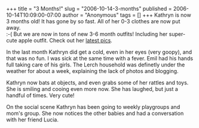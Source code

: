+++
title = "3 Months!"
slug = "2006-10-14-3-months"
published = 2006-10-14T10:09:00-07:00
author = "Anonymous"
tags = []
+++
Kathryn is now 3 months old! It has gone by so fast. All of her 0-3
clothes are now put away.  
:-( But we are now in tons of new 3-6 month outfits! Including her
super-cute apple outfit. Check out her [latest
pics](http://kathrynmarie.shutterfly.com/action/pictures?a=67b0de21b32293a4a437).  
  
In the last month Kathryn did get a cold, even in her eyes (very goopy),
and that was no fun. I was sick at the same time with a fever. Emil had
his hands full taking care of his girls. The Lerch household was
definetly under the weather for about a week, explaining the lack of
photos and blogging.  
  
Kathryn now bats at objects, and even grabs some of her rattles and
toys. She is smiling and cooing even more now. She has laughed, but just
a handful of times. Very cute!  
  
On the social scene Kathryn has been going to weekly playgroups and
mom's group. She now notices the other babies and had a conversation
with her friend Lucia.
